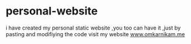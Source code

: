 # personal-website
i have created my personal static website ,you too can have it ,just by pasting and modifiying the code
visit my website www.omkarnikam.me
